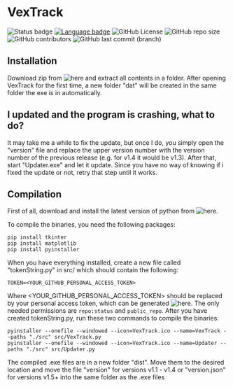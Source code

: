 # VexTrack

![Status badge](https://img.shields.io/badge/Status-Stable-green?style=for-the-badge "Development Status") [![Language badge](https://img.shields.io/badge/Language-Python_3.8.2-inactive?logo=python&logoColor=ffffff&style=for-the-badge)](https://python.org "Language") 
![GitHub License](https://img.shields.io/github/license/BitTim/ValorantXPCalc?logo=github&style=for-the-badge "License")
![GitHub repo size](https://img.shields.io/github/repo-size/BitTim/ValorantXPCalc?logo=github&style=for-the-badge) ![GitHub contributors](https://img.shields.io/github/contributors/BitTim/ValorantXPCalc?logo=github&style=for-the-badge "Contributors") ![GitHub last commit (branch)](https://img.shields.io/github/last-commit/BitTim/ValorantXPCalc?logo=github&style=for-the-badge "Last commit")

## Installation
Download zip from ![here](https://github.com/BitTim/VexTrack/releases) and extract all contents in a folder. After opening VexTrack for the first time, a new folder "dat" will be created in the same folder the exe is in automatically.

## I updated and the program is crashing, what to do?
It may take me a while to fix the update, but once I do, you simply open the "version" file and replace the upper version number with the version number of the previous release (e.g. for v1.4 it would be v1.3). After that, start "Updater.exe" and let it update. Since you have no way of knowing if i fixed the update or not, retry that step until it works.

## Compilation
First of all, download and install the latest version of python from ![here](https://python.org).

To compile the binaries, you need the following packages:

    pip install tkinter
    pip install matplotlib
    pip install pyinstaller

When you have everything installed, create a new file called "tokenString.py" in src/ which should contain the following:

    TOKEN=<YOUR_GITHUB_PERSONAL_ACCESS_TOKEN>

Where <YOUR_GITHUB_PERSONAL_ACCESS_TOKEN> should be replaced by your personal access token, which can be generated ![here](https://github.com/settings/tokens). The only needed permissions are `repo:status` and `public_repo`.
After you have created tokenString.py, run these two commands to compile the binaries:

    pyinstaller --onefile --windowed --icon=VexTrack.ico --name=VexTrack --paths "./src" src/VexTrack.py
    pyinstaller --onefile --windowed --icon=VexTrack.ico --name=Updater --paths "./src" src/Updater.py

The compiled .exe files are in a new folder "dist". Move them to the desired location and move the file "version" for versions v1.1 - v1.4 or "version.json" for versions v1.5+ into the same folder as the .exe files
